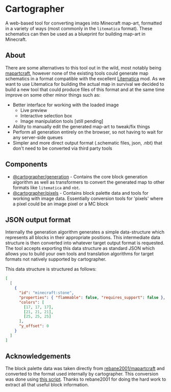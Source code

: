 # Cartographer

A web-based tool for converting images into Minecraft map-art, formatted in a variety of ways (most commonly in the `litematica` format). These schematics can then be used as a blueprint for building map-art in Minecraft.

## About

There are some alternatives to this tool out in the wild, most notably being [mapartcraft](https://rebane2001.com/mapartcraft/), however none of the existing tools could generate map schematics in a format compatible with the excellent [Litematica](https://github.com/maruohon/litematica) mod. As we want to use Litematica for building the actual map in survival we decided to build a new tool that could produce files of this format and at the same time improve on some other minor things such as:

- Better interface for working with the loaded image
  - Live preview
  - Interactive selection box
  - Image manipulation tools [still pending]
- Ability to manually edit the generated map-art to tweak/fix things
- Perform all generation entirely on the browser, so not having to wait for any server-side queues
- Simpler and more direct output format (.schematic files, json, .nbt) that don't need to be converted via third party tools

## Components

- [@cartographer/generation](./generation) - Contains the core block generation algorithm as well as transformers to convert the generated map to other formats like `litematica` and `nbt`.
- [@cartographer/pixels](./pixels) - Contains block palette data and tools for working with image data. Essentially conversion tools for 'pixels' where a pixel could be an image pixel or a MC block

## JSON output format

Internally the generation algorithm generates a simple data-structure which represents all blocks in their appropriate positions. This intermediate data structure is then converted into whatever target output format is requested. The tool accepts exporting this data structure as standard JSON which allows you to build your own tools and translation algorithms for target formats not natively supported by cartographer.

This data structure is structured as follows:

```json
[
  [
    {
      "id": "minecraft:stone",
      "properties": { "flammable": false, "requires_support": false },
      "colors": [
        [17, 17, 17],
        [21, 21, 21],
        [25, 25, 25]
      ],
      "y_offset": 0
    }
  ]
]
```

## Acknowledgements

The block palette data was taken directly from [rebane2001/mapartcraft](https://github.com/rebane2001/mapartcraft) and converted to the format used internally by cartographer. This conversion was done using [this script](./scripts/parse.ts). Thanks to rebane2001 for doing the hard work to extract all that useful block information.
